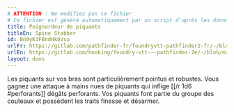 ```yaml
---
# ATTENTION : Ne modifiez pas ce fichier
# Ce fichier est généré automatiquement par un script d'après les données du module Foundry VTT officiel et de sa traduction
title: Poignardeur de piquants
titleEn: Spine Stabber
id: Bn9yK3FBndHkbVsu
urlFr: https://gitlab.com/pathfinder-fr/foundryvtt-pathfinder2-fr/-/blob/master/data/feats/Bn9yK3FBndHkbVsu.htm
urlEn: https://gitlab.com/hooking/foundry-vtt---pathfinder-2e/-/blob/master/packs/data/feats.db/spine-stabber.json
layout: dons
---
```

Les piquants sur vos bras sont particulièrement pointus et robustes. Vous gagnez une attaque à mains nues de piquants qui inflige [[/r 1d6 #perforants]] dégâts perforants. Vos piquants font partie du groupe des couteaux et possèdent les traits finesse et désarmer.

